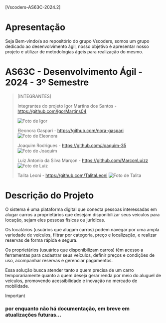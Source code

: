 [Vscoders-AS63C-2024.2]

# Apresentação 

Seja Bem-vindo/a ao repositório do grupo Vscoders, somos um grupo dedicado ao desenvolvimento ágil, nosso objetivo é apresentar nosso projeto e utilizar de metodologias ágeis para realização do mesmo.

# AS63C - Desenvolvimento Ágil - 2024 - 3º Semestre

>[INTEGRANTES]
>
> Integrantes do projeto
> Igor Martins dos Santos - https://github.com/IgorMartins04
>
> ![Foto de Igor](assets/imagem_Igor_git.jpg)
>
> Eleonora Gaspari - https://github.com/nora-gaspari
>![Foto de Eleonora](assets/imagem_eleonora.jpg)
>
> Joaquim Rodrigues - https://github.com/Joaquim-35
>![Foto de Joaquim](assets/imagem_jojo.jpg)
>
> Luiz Antonio da Silva Marçon - https://github.com/MarconLuizz
>![Foto de Luiz](assets/imagem_luiz.jpg)
>
> Talita Leoni - https://github.com/TalitaLeoni
>![Foto de Talita](assets/imagem_talita.jpg)


# Descrição do Projeto 

  O sistema é uma plataforma digital que conecta pessoas interessadas em alugar carros a proprietários que desejam disponibilizar seus veículos para locação, sejam eles pessoas físicas ou jurídicas.
  
  Os locatários (usuários que alugam carros) podem navegar por uma ampla variedade de veículos, filtrar por categoria, preço e localização, e realizar reservas de forma rápida e segura.
  
  Os proprietários (usuários que disponibilizam carros) têm acesso a ferramentas para cadastrar seus veículos, definir preços e condições de uso, acompanhar reservas e gerenciar pagamentos.
  
  Essa solução busca atender tanto a quem precisa de um carro temporariamente quanto a quem deseja gerar renda por meio do aluguel de veículos, promovendo acessibilidade e inovação no mercado de mobilidade.

>[!IMPORTANT]
> ### por enquanto não há documentação, em breve em atualizações futuras...



